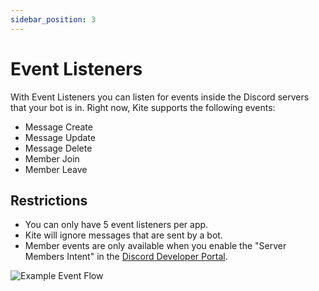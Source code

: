 ```yaml
---
sidebar_position: 3
---
```


# Event Listeners

With Event Listeners you can listen for events inside the Discord servers that your bot is in. Right now, Kite supports the following events:

- Message Create
- Message Update
- Message Delete
- Member Join
- Member Leave

## Restrictions

- You can only have 5 event listeners per app.
- Kite will ignore messages that are sent by a bot.
- Member events are only available when you enable the "Server Members Intent" in the [Discord Developer Portal](https://discord.dev).

![Example Event Flow](./img/example-event-flow.png)
